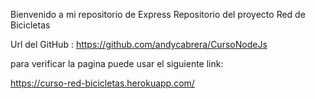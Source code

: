 Bienvenido a mi repositorio de Express
Repositorio del proyecto Red de Bicicletas

Url del GitHub : https://github.com/andycabrera/CursoNodeJs

para verificar la pagina puede usar el siguiente link:

https://curso-red-bicicletas.herokuapp.com/
